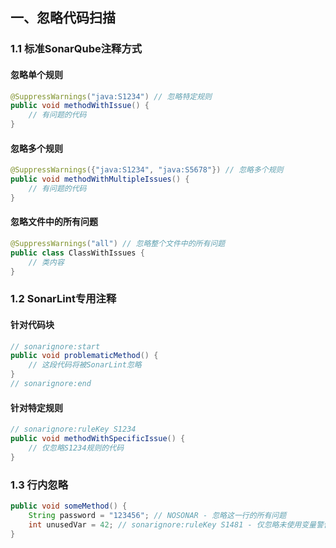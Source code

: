 ## 一、忽略代码扫描

### 1.1 标准SonarQube注释方式

#### 忽略单个规则

```java
@SuppressWarnings("java:S1234") // 忽略特定规则
public void methodWithIssue() {
    // 有问题的代码
}
```

#### 忽略多个规则

```java
@SuppressWarnings({"java:S1234", "java:S5678"}) // 忽略多个规则
public void methodWithMultipleIssues() {
    // 有问题的代码
}
```

#### 忽略文件中的所有问题

```java
@SuppressWarnings("all") // 忽略整个文件中的所有问题
public class ClassWithIssues {
    // 类内容
}
```

### 1.2 SonarLint专用注释

#### 针对代码块

```java
// sonarignore:start
public void problematicMethod() {
    // 这段代码将被SonarLint忽略
}
// sonarignore:end
```

#### 针对特定规则

```java
// sonarignore:ruleKey S1234
public void methodWithSpecificIssue() {
    // 仅忽略S1234规则的代码
}
```

### 1.3 行内忽略

```java
public void someMethod() {
    String password = "123456"; // NOSONAR - 忽略这一行的所有问题
    int unusedVar = 42; // sonarignore:ruleKey S1481 - 仅忽略未使用变量警告
}
```



